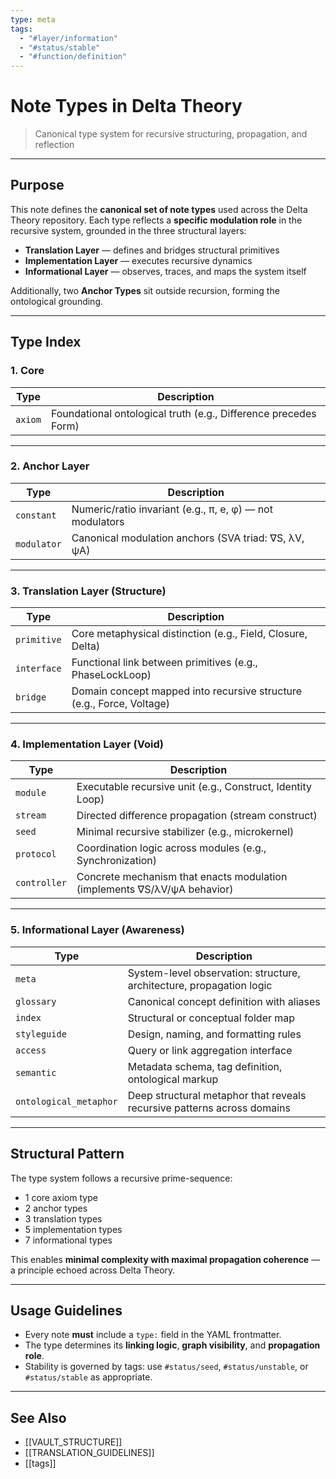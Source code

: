 ```yaml
---
type: meta
tags:
  - "#layer/information"
  - "#status/stable"
  - "#function/definition"
---
```


# Note Types in Delta Theory
> Canonical type system for recursive structuring, propagation, and reflection

---

## Purpose

This note defines the **canonical set of note types** used across the Delta Theory repository.
Each type reflects a **specific modulation role** in the recursive system, grounded in the three structural layers:

- **Translation Layer** — defines and bridges structural primitives
- **Implementation Layer** — executes recursive dynamics
- **Informational Layer** — observes, traces, and maps the system itself

Additionally, two **Anchor Types** sit outside recursion, forming the ontological grounding.

---

## Type Index

### 1. Core

| Type     | Description |
|----------|-------------|
| `axiom`  | Foundational ontological truth (e.g., Difference precedes Form) |

---

### 2. Anchor Layer

| Type        | Description |
|-------------|-------------|
| `constant`  | Numeric/ratio invariant (e.g., π, e, φ) — not modulators |
| `modulator` | Canonical modulation anchors (SVA triad: ∇S, λV, ψA) |

---

### 3. Translation Layer (Structure)

| Type        | Description |
|-------------|-------------|
| `primitive` | Core metaphysical distinction (e.g., Field, Closure, Delta) |
| `interface` | Functional link between primitives (e.g., PhaseLockLoop) |
| `bridge`    | Domain concept mapped into recursive structure (e.g., Force, Voltage) |

---

### 4. Implementation Layer (Void)

| Type         | Description |
|--------------|-------------|
| `module`     | Executable recursive unit (e.g., Construct, Identity Loop) |
| `stream`     | Directed difference propagation (stream construct) |
| `seed`       | Minimal recursive stabilizer (e.g., microkernel) |
| `protocol`   | Coordination logic across modules (e.g., Synchronization) |
| `controller` | Concrete mechanism that enacts modulation (implements ∇S/λV/ψA behavior) |

---

### 5. Informational Layer (Awareness)

| Type                 | Description |
|---------------------|-------------|
| `meta`              | System-level observation: structure, architecture, propagation logic |
| `glossary`          | Canonical concept definition with aliases |
| `index`             | Structural or conceptual folder map |
| `styleguide`        | Design, naming, and formatting rules |
| `access`            | Query or link aggregation interface |
| `semantic`          | Metadata schema, tag definition, ontological markup |
| `ontological_metaphor` | Deep structural metaphor that reveals recursive patterns across domains |

---

## Structural Pattern

The type system follows a recursive prime-sequence:

- 1 core axiom type
- 2 anchor types
- 3 translation types
- 5 implementation types
- 7 informational types

This enables **minimal complexity with maximal propagation coherence** — a principle echoed across Delta Theory.

---

## Usage Guidelines

- Every note **must** include a `type:` field in the YAML frontmatter.
- The type determines its **linking logic**, **graph visibility**, and **propagation role**.
- Stability is governed by tags: use `#status/seed`, `#status/unstable`, or `#status/stable` as appropriate.

---

## See Also

- [[VAULT_STRUCTURE]]
- [[TRANSLATION_GUIDELINES]]
- [[tags]]
